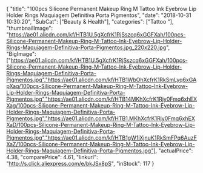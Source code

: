 {
	"title": "100pcs Silicone Permanent Makeup Ring M Tattoo Ink Eyebrow Lip Holder Rings Maquiagem Definitiva Porta Pigmentos",
	"date": "2018-10-31 10:30:20",
	"SubCat": ["Beauty & Health"],
	"categories": ["Tattoo "],
	"thumbnailImage": "https://ae01.alicdn.com/kf/HTB1U.5gXcfrK1RjSszcq6xGGFXah/100pcs-Silicone-Permanent-Makeup-Ring-M-Tattoo-Ink-Eyebrow-Lip-Holder-Rings-Maquiagem-Definitiva-Porta-Pigmentos.jpg_220x220.jpg",
	"BigImage": ["https://ae01.alicdn.com/kf/HTB1U.5gXcfrK1RjSszcq6xGGFXah/100pcs-Silicone-Permanent-Makeup-Ring-M-Tattoo-Ink-Eyebrow-Lip-Holder-Rings-Maquiagem-Definitiva-Porta-Pigmentos.jpg","https://ae01.alicdn.com/kf/HTB1WbOhXcfrK1RkSmLyq6xGApXaq/100pcs-Silicone-Permanent-Makeup-Ring-M-Tattoo-Ink-Eyebrow-Lip-Holder-Rings-Maquiagem-Definitiva-Porta-Pigmentos.jpg","https://ae01.alicdn.com/kf/HTB14MKhXcfrK1Rjy0Fmq6xhEXXag/100pcs-Silicone-Permanent-Makeup-Ring-M-Tattoo-Ink-Eyebrow-Lip-Holder-Rings-Maquiagem-Definitiva-Porta-Pigmentos.jpg","https://ae01.alicdn.com/kf/HTB1.MKhXcfrK1Rjy0Fmq6xhEXXaD/100pcs-Silicone-Permanent-Makeup-Ring-M-Tattoo-Ink-Eyebrow-Lip-Holder-Rings-Maquiagem-Definitiva-Porta-Pigmentos.jpg","https://ae01.alicdn.com/kf/HTB1gW1iXjnuK1RkSmFPq6AuzFXaZ/100pcs-Silicone-Permanent-Makeup-Ring-M-Tattoo-Ink-Eyebrow-Lip-Holder-Rings-Maquiagem-Definitiva-Porta-Pigmentos.jpg"],
	"actualPrice": 4.38,
	"comparePrice": 4.61,
	"linkurl": "http://s.click.aliexpress.com/e/bkJSx8pS",
	"inStock": 117
}
